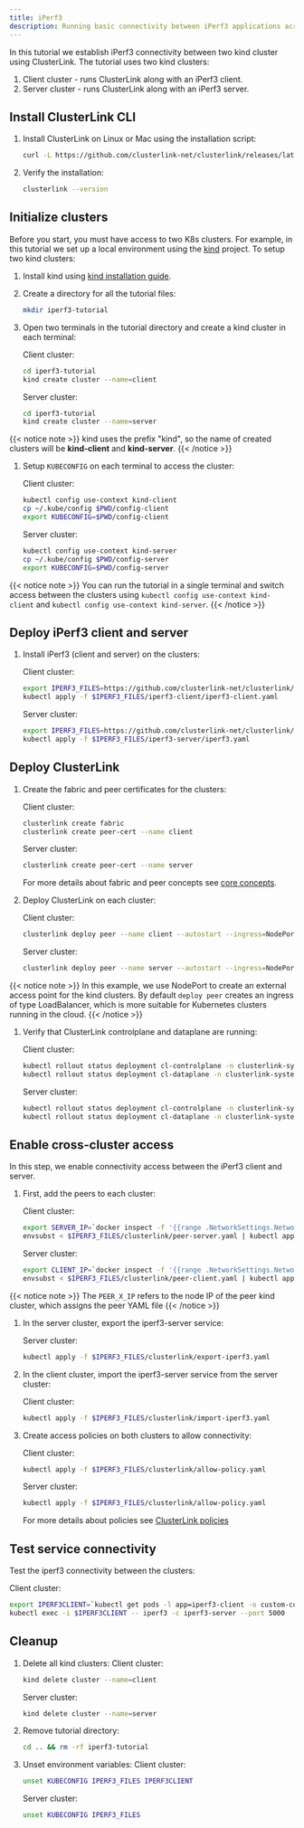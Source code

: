 ```yaml
---
title: iPerf3
description: Running basic connectivity between iPerf3 applications across two sites using ClusterLink.
---
```


In this tutorial we establish iPerf3 connectivity between two kind cluster using ClusterLink.
The tutorial uses two kind clusters:

1) Client cluster - runs ClusterLink along with an iPerf3 client.
2) Server cluster - runs ClusterLink along with an iPerf3 server.

## Install ClusterLink CLI

1. Install ClusterLink on Linux or Mac using the installation script:

    ```sh
    curl -L https://github.com/clusterlink-net/clusterlink/releases/latest/download/clusterlink.sh | sh -
    ```

1. Verify the installation:

    ```sh
    clusterlink --version
    ```

## Initialize clusters

Before you start, you must have access to two K8s clusters.
For example, in this tutorial we set up a local environment using the [kind](https://kind.sigs.k8s.io/) project.
To setup two kind clusters:

1. Install kind using [kind installation guide](https://kind.sigs.k8s.io/docs/user/quick-start).
2. Create a directory for all the tutorial files:

    ```sh
    mkdir iperf3-tutorial
    ```

3. Open two terminals in the tutorial directory and create a kind cluster in each terminal:

    Client cluster:

    ```sh
    cd iperf3-tutorial
    kind create cluster --name=client
    ```

    Server cluster:

    ```sh
    cd iperf3-tutorial
    kind create cluster --name=server
    ```

{{< notice note >}}
kind uses the prefix "kind", so the name of created clusters will be **kind-client** and **kind-server**.
{{< /notice >}}

1. Setup `KUBECONFIG` on each terminal to access the cluster:

    Client cluster:

    ```sh
    kubectl config use-context kind-client
    cp ~/.kube/config $PWD/config-client
    export KUBECONFIG=$PWD/config-client
    ```

    Server cluster:

    ```sh
    kubectl config use-context kind-server
    cp ~/.kube/config $PWD/config-server
    export KUBECONFIG=$PWD/config-server
    ```

{{< notice note >}}
You can run the tutorial in a single terminal and switch access between the clusters
using `kubectl config use-context kind-client` and `kubectl config use-context kind-server`.
{{< /notice >}}

## Deploy iPerf3 client and server

1. Install iPerf3 (client and server) on the clusters:

    Client cluster:

    ```sh
    export IPERF3_FILES=https://github.com/clusterlink-net/clusterlink/raw/main/demos/iperf3/testdata/manifests
    kubectl apply -f $IPERF3_FILES/iperf3-client/iperf3-client.yaml
    ```

    Server cluster:

    ```sh
    export IPERF3_FILES=https://github.com/clusterlink-net/clusterlink/raw/main/demos/iperf3/testdata/manifests
    kubectl apply -f $IPERF3_FILES/iperf3-server/iperf3.yaml
    ```

## Deploy ClusterLink

1. Create the fabric and peer certificates for the clusters:

    Client cluster:

    ```sh
    clusterlink create fabric
    clusterlink create peer-cert --name client
    ```

    Server cluster:

    ```sh
    clusterlink create peer-cert --name server
    ```

    For more details about fabric and peer concepts see [core concepts](https://clusterlink.net/docs/concepts).

1. Deploy ClusterLink on each cluster:

    Client cluster:

    ```sh
    clusterlink deploy peer --name client --autostart --ingress=NodePort --ingress-port=30443
    ```

    Server cluster:

    ```sh
    clusterlink deploy peer --name server --autostart --ingress=NodePort --ingress-port=30443
    ```

{{< notice note >}}
In this example, we use NodePort to create an external access point for the kind clusters.
By default `deploy peer` creates an ingress of type LoadBalancer,
which is more suitable for Kubernetes clusters running in the cloud.
{{< /notice >}}

1. Verify that ClusterLink controlplane and dataplane are running:

    Client cluster:

    ```sh
    kubectl rollout status deployment cl-controlplane -n clusterlink-system
    kubectl rollout status deployment cl-dataplane -n clusterlink-system
    ```

    Server cluster:

    ```sh
    kubectl rollout status deployment cl-controlplane -n clusterlink-system
    kubectl rollout status deployment cl-dataplane -n clusterlink-system
    ```

## Enable cross-cluster access

In this step, we enable connectivity access between the iPerf3 client and server.

1. First, add the peers to each cluster:

    Client cluster:

    ```sh
    export SERVER_IP=`docker inspect -f '{{range .NetworkSettings.Networks}}{{.IPAddress}}{{end}}' server-control-plane`
    envsubst < $IPERF3_FILES/clusterlink/peer-server.yaml | kubectl apply -f -
    ```

    Server cluster:

    ```sh
    export CLIENT_IP=`docker inspect -f '{{range .NetworkSettings.Networks}}{{.IPAddress}}{{end}}' client-control-plane`
    envsubst < $IPERF3_FILES/clusterlink/peer-client.yaml | kubectl apply -f -
    ```

{{< notice note >}}
The `PEER_X_IP` refers to the node IP of the peer kind cluster, which assigns the peer YAML file
{{< /notice >}}

1. In the server cluster, export the iperf3-server service:

    Server cluster:

    ```sh
    kubectl apply -f $IPERF3_FILES/clusterlink/export-iperf3.yaml
    ```

1. In the client cluster, import the iperf3-server service from the server cluster:

    Client cluster:

    ```sh
    kubectl apply -f $IPERF3_FILES/clusterlink/import-iperf3.yaml
    ```

1. Create access policies on both clusters to allow connectivity:

    Client cluster:

    ```sh
    kubectl apply -f $IPERF3_FILES/clusterlink/allow-policy.yaml
    ```

    Server cluster:

    ```sh
    kubectl apply -f $IPERF3_FILES/clusterlink/allow-policy.yaml
    ```

    For more details about policies see [ClusterLink policies](https://clusterlink.net/docs/concepts/policies)

## Test service connectivity

Test the iperf3 connectivity between the clusters:

Client cluster:

```sh
export IPERF3CLIENT=`kubectl get pods -l app=iperf3-client -o custom-columns=:metadata.name --no-headers`
kubectl exec -i $IPERF3CLIENT -- iperf3 -c iperf3-server --port 5000
```

## Cleanup

1. Delete all kind clusters:
    Client cluster:

    ```sh
    kind delete cluster --name=client
    ```

    Server cluster:

    ```sh
    kind delete cluster --name=server
    ```

1. Remove tutorial directory:

    ```sh
    cd .. && rm -rf iperf3-tutorial
    ```

1. Unset environment variables:
    Client cluster:

    ```sh
    unset KUBECONFIG IPERF3_FILES IPERF3CLIENT
    ```

    Server cluster:

    ```sh
    unset KUBECONFIG IPERF3_FILES
    ```
